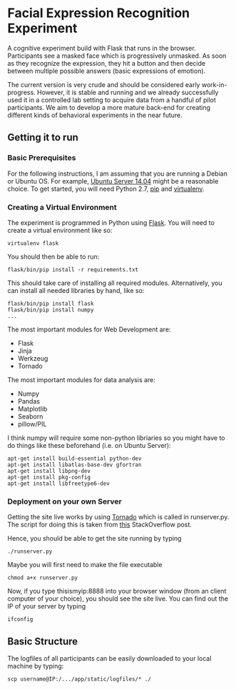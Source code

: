 # Facial Expression Recognition Experiment

A cognitive experiment build with Flask that runs in the browser.
Participants see a masked face which is progressively unmasked. As soon as they recognize the expression, they hit a button and then decide between multiple possible answers (basic expressions of emotion).

The current version is very crude and should be considered early work-in-progress. However, it is stable and running and we already successfully used it in a controlled lab setting to acquire data from a handful of pilot participants. We aim to develop a more mature back-end for creating different kinds of behavioral experiments in the near future.

## Getting it to run

### Basic Prerequisites
For the following instructions, I am assuming that you are running a Debian or Ubuntu OS. For example, [Ubuntu Server 14.04](http://www.ubuntu.com/server) might be a reasonable choice.
To get started, you will need Python 2.7, [pip](https://pip.pypa.io/en/latest/installing.html) and [virtualenv](https://virtualenv.pypa.io/en/latest/).

### Creating a Virtual Environment
The experiment is programmed in Python using [Flask](http://flask.pocoo.org). You will need to create a virtual environment like so:

```shell
virtualenv flask
```

You should then be able to run:

```shell
flask/bin/pip install -r requirements.txt
```

This should take care of installing all required modules.
Alternatively, you can install all needed libraries by hand, like so:

```shell
flask/bin/pip install flask
flask/bin/pip install numpy
...
```

The most important modules for Web Development are:
- Flask
- Jinja
- Werkzeug
- Tornado

The most important modules for data analysis are:
- Numpy
- Pandas
- Matplotlib
- Seaborn
- pillow/PIL

I think numpy will require some non-python libriaries so you might have to do things like these beforehand (i.e. on Ubuntu Server):

```shell
apt-get install build-essential python-dev
apt-get install libatlas-base-dev gfortran
apt-get install libpng-dev
apt-get install pkg-config
apt-get install libfreetype6-dev
```


### Deployment on your own Server

Getting the site live works by using [Tornado](http://www.tornadoweb.org/en/stable/) which is called in runserver.py. The script for doing this is taken from [this](http://stackoverflow.com/a/8247457) StackOverflow post.

Hence, you should be able to get the site running by typing

```shell
./runserver.py
```

Maybe you will first need to make the file executable

```shell
chmod a+x runserver.py
```

Now, if you type thisismyip:8888 into your browser window (from an client computer of your choice), you should see the site live.
You can find out the IP of your server by typing

```shell
ifconfig
```


## Basic Structure

The logfiles of all participants can be easily downloaded to your local machine by typing:

```shell
scp username@IP:/.../app/static/logfiles/* ./
```
